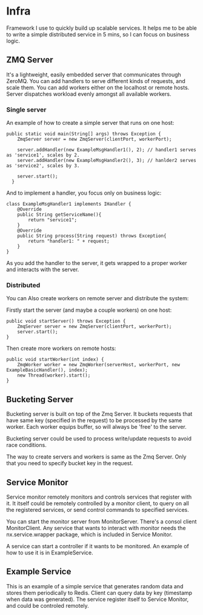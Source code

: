 # Infra
Framework I use to quickly build up scalable services. It helps me to be able to write a simple distributed service in 5 mins, so I can focus on business logic.

## ZMQ Server
It's a lightweight, easily embedded server that communicates through ZeroMQ. You can add handlers to serve different kinds of requests, and scale them. You can add workers either on the localhost or remote hosts. Server dispatches workload evenly amongst all available workers.
### Single server
An example of how to create a simple server that runs on one host:

    public static void main(String[] args) throws Exception {
      	ZmqServer server = new ZmqServer(clientPort, workerPort);
    
      	server.addHandler(new ExampleMsgHandler1(), 2);	// handler1 serves as 'service1', scales by 2.
      	server.addHandler(new ExampleMsgHandler2(), 3);	// hanlder2 serves as 'service2', scales by 3.
    
      	server.start();
      }

And to implement a handler, you focus only on business logic:

    class ExampleMsgHandler1 implements IHandler {
    	@Override
    	public String getServiceName(){
    		return "service1";
    	}
    	@Override
    	public String process(String request) throws Exception{
    		return "handler1: " + request;
    	}
    }

As you add the handler to the server, it gets wrapped to a proper worker and interacts with the server.

### Distributed
You can Also create workers on remote server and distribute the system:

Firstly start the server (and maybe a couple workers) on one host:

    public void startServer() throws Exception {
    	ZmqServer server = new ZmqServer(clientPort, workerPort);
    	server.start();
    }

Then create more workers on remote hosts:

    public void startWorker(int index) {
    	ZmqWorker worker = new ZmqWorker(serverHost, workerPort, new ExampleBasicHandler(), index);
    	new Thread(worker).start();
    }

## Bucketing Server
Bucketing server is built on top of the Zmq Server. It buckets requests that have same key (specified in the request) to be processed by the same worker. Each worker equips buffer, so will always be 'free' to the server. 

Bucketing server could be used to process write/update requests to avoid race conditions.

The way to create servers and workers is same as the Zmq Server. Only that you need to specify bucket key in the request.

## Service Monitor
Service monitor remotely monitors and controls services that register with it. It itself could be remotely controlled by a monitor client, to query on all the registered services, or send control commands to specified services. 

You can start the monitor server from MonitorServer. There's a consol client MonitorClient. Any service that wants to interact with monitor needs the nx.service.wrapper package, which is included in Service Monitor.

A service can start a controller if it wants to be monitored. An example of how to use it is in ExampleService.

## Example Service
This is an example of a simple service that generates random data and stores them periodically to Redis. Client can query data by key (timestamp when data was generated). The service register itself to Service Monitor, and could be controled remotely.
